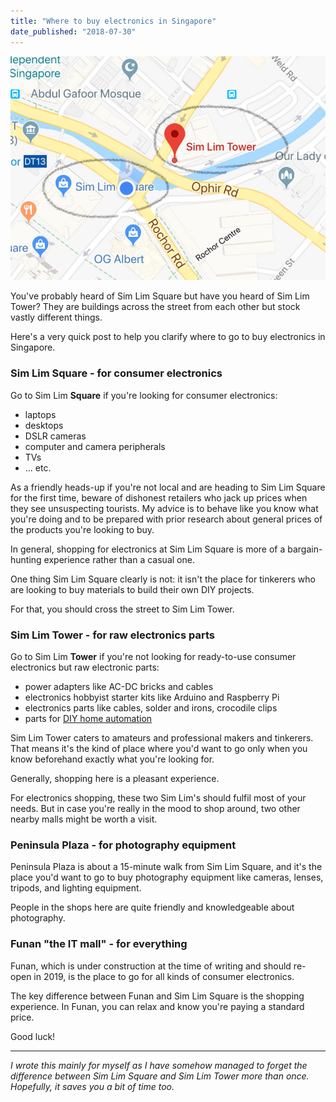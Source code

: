 ```yaml
---
title: "Where to buy electronics in Singapore"
date_published: "2018-07-30"
---
```


![sim lim square and sim lim tower google maps screenshot](images/sim-Lim.jpg)

You've probably heard of Sim Lim Square but have you heard of Sim Lim Tower? They are buildings across the street from each other but stock vastly different things.

Here's a very quick post to help you clarify where to go to buy electronics in Singapore.

### Sim Lim Square - for consumer electronics

Go to Sim Lim **Square** if you're looking for consumer electronics:

- laptops
- desktops
- DSLR cameras
- computer and camera peripherals
- TVs
- ... etc.

As a friendly heads-up if you're not local and are heading to Sim Lim Square for the first time, beware of dishonest retailers who jack up prices when they see unsuspecting tourists. My advice is to behave like you know what you're doing and to be prepared with prior research about general prices of the products you're looking to buy.

In general, shopping for electronics at Sim Lim Square is more of a bargain-hunting experience rather than a casual one.

One thing Sim Lim Square clearly is not: it isn't the place for tinkerers who are looking to buy materials to build their own DIY projects.

For that, you should cross the street to Sim Lim Tower.

### Sim Lim Tower - for raw electronics parts

Go to Sim Lim **Tower** if you're not looking for ready-to-use consumer electronics but raw electronic parts:

- power adapters like AC-DC bricks and cables
- electronics hobbyist starter kits like Arduino and Raspberry Pi
- electronics parts like cables, solder and irons, crocodile clips
- parts for [DIY home automation](/2016-03-04-home-automation/)

Sim Lim Tower caters to amateurs and professional makers and tinkerers. That means it's the kind of place where you'd want to go only when you know beforehand exactly what you're looking for.

Generally, shopping here is a pleasant experience.

For electronics shopping, these two Sim Lim's should fulfil most of your needs. But in case you're really in the mood to shop around, two other nearby malls might be worth a visit.

### Peninsula Plaza - for photography equipment

Peninsula Plaza is about a 15-minute walk from Sim Lim Square, and it's the place you'd want to go to buy photography equipment like cameras, lenses, tripods, and lighting equipment.

People in the shops here are quite friendly and knowledgeable about photography.

### Funan "the IT mall" - for everything

Funan, which is under construction at the time of writing and should re-open in 2019, is the place to go for all kinds of consumer electronics.

The key difference between Funan and Sim Lim Square is the shopping experience. In Funan, you can relax and know you're paying a standard price.

Good luck!

* * *

_I wrote this mainly for myself as I have somehow managed to forget the difference between Sim Lim Square and Sim Lim Tower more than once. Hopefully, it saves you a bit of time too._
